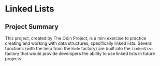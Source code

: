 # Linked Lists

## Project Summary
This project, created by The Odin Project, is a mini exercise to practice creating and working with data structures, specifically linked lists. Several functions (with the help from the `Node` factory) are built into the `LinkedList` factory that would provide developers the ability to use linked lists in future projects.